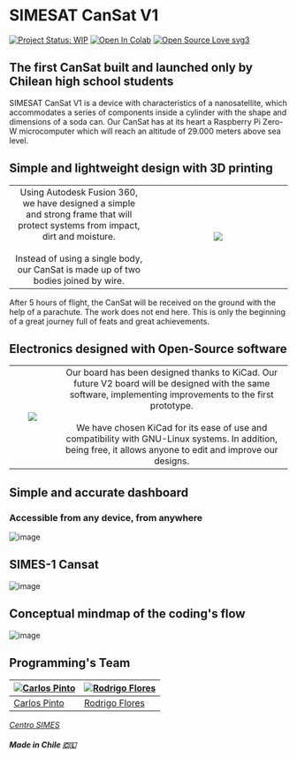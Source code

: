# SIMESAT CanSat V1
[![Project Status: WIP](https://www.repostatus.org/badges/latest/wip.svg)](https://www.repostatus.org/#wip) [![Open In Colab](https://colab.research.google.com/assets/colab-badge.svg)](https://colab.research.google.com/drive/1tZrpTUVAwrEr1ZIU1PQhDnTa7Ga5HgIw?usp=sharing) [![Open Source Love svg3](https://badges.frapsoft.com/os/v3/open-source.svg?v=103)](https://github.com/ellerbrock/open-source-badges/)  

## The first CanSat built and launched only by Chilean high school students

SIMESAT CanSat V1 is a device with characteristics of a nanosatellite, which accommodates a series of components inside a cylinder with the shape and dimensions of a soda can. Our CanSat has at its heart a Raspberry Pi Zero-W microcomputer which will reach an altitude of 29.000 meters above sea level.
<br>

## Simple and lightweight design with 3D printing
<table width="100%">
  <tr>
  <td width="50%" align='center'>
Using Autodesk Fusion 360, we have designed a simple and strong frame that will protect systems from impact, dirt and moisture.
<br><br>
Instead of using a single body, our CanSat is made up of two bodies joined by wire.
  </td>
  <td width="100%" align='center'>
<img src=https://aeroespacial.centrosimes.cl/wp-content/uploads/2021/01/CanSat-Diseno-v8.2-768x473.png>
  </td>
  </table>

After 5 hours of flight, the CanSat will be received on the ground with the help of a parachute.
The work does not end here. This is only the beginning of a great journey full of feats and great achievements.

## Electronics designed with Open-Source software
<table width="100%">
  <tr>
  <td width="10%" align='center'>
<img src=https://aeroespacial.centrosimes.cl/wp-content/uploads/2021/01/cansat-pcb-v1.png>
  </td>
  <td width="50%" align='center'>
Our board has been designed thanks to KiCad. Our future V2 board will be designed with the same software, implementing improvements to the first prototype.
<br><br>
We have chosen KiCad for its ease of use and compatibility with GNU-Linux systems. In addition, being free, it allows anyone to edit and improve our designs.
</td>
  </table>

## Simple and accurate dashboard
### Accessible from any device, from anywhere
![image](https://raw.githubusercontent.com/CxrlosKenobi/SIMESAT-CanSat-v1/main/assets/Dashboard-shot.png)
<br><p align="center">

## SIMES-1 Cansat
![image](https://aeroespacial.centrosimes.cl/wp-content/uploads/2021/01/IMG-20210119-WA0005-576x1024.jpg)
<br><p align="center">


## Conceptual mindmap of the coding's flow
![image](https://raw.githubusercontent.com/CxrlosKenobi/SIMESAT-CanSat-v1/main/media/images/flow.png)
<br><p align="center">

## Programming's Team
[![Carlos Pinto](https://raw.githubusercontent.com/CxrlosKenobi/SIMESAT-CanSat-v1/main/media/images/CarlosPinto.jpg)](https://www.linkedin.com/in/carloskenobi/) | [![Rodrigo Flores](https://raw.githubusercontent.com/CxrlosKenobi/SIMESAT-CanSat-v1/main/media/images/RodrigoFlores.jpeg)](https://www.linkedin.com/in/rodrigo-flores-549269160/)
---|---
[Carlos Pinto ](https://www.linkedin.com/in/carloskenobi/) |[Rodrigo Flores](http://linkedin.com/in/rodrigo-flores-549269160)


*[Centro SIMES](https://aeroespacial.centrosimes.cl/)*
##### Made in Chile 🇨🇱
